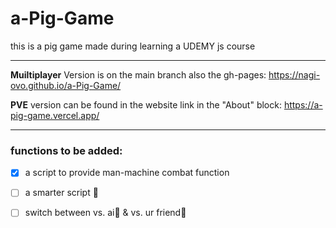 # a-Pig-Game

this is a pig game made during learning a UDEMY js course

------------------------------------------------------------------


**Muiltiplayer** Version is on the main branch also the gh-pages: https://nagi-ovo.github.io/a-Pig-Game/

**PVE** version can be found in the website link in the "About" block:
https://a-pig-game.vercel.app/

-----------------------------------------------------------------
### functions to be added:

- [x] a script to provide man-machine combat function
- [ ] a smarter script 🤗
- [ ] switch between vs. ai🤖 & vs. ur friend👭

